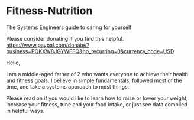 # Fitness-Nutrition
The Systems Engineers guide to caring for yourself

Please consider donating if you find this helpful.
https://www.paypal.com/donate/?business=PQKXW8JGYWFFQ&no_recurring=0&currency_code=USD

Hello, 

 I am a middle-aged father of 2 who wants everyone to achieve their health and fitness goals.  I believe in simple fundamentals, followed most of the time, and take a systems approach to most things.

Please read on if you would like to learn how to raise or lower your weight, increase your fitness, tune and your food intake, or just see data compiled in helpful ways.


